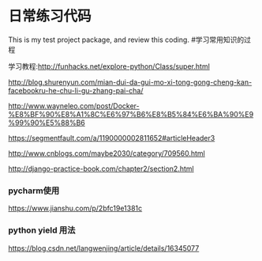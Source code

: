 # 日常练习代码
This is my test project package, and review this coding.
#学习常用知识的过程

学习教程:http://funhacks.net/explore-python/Class/super.html

http://blog.shurenyun.com/mian-dui-da-gui-mo-xi-tong-gong-cheng-kan-facebookru-he-chu-li-gu-zhang-pai-cha/

http://www.wayneleo.com/post/Docker-%E8%BF%90%E8%A1%8C%E6%97%B6%E8%B5%84%E6%BA%90%E9%99%90%E5%88%B6

https://segmentfault.com/a/1190000002811652#articleHeader3

http://www.cnblogs.com/maybe2030/category/709560.html

http://django-practice-book.com/chapter2/section2.html

### pycharm使用
https://www.jianshu.com/p/2bfc19e1381c

### python yield 用法
https://blog.csdn.net/langwenjing/article/details/16345077
